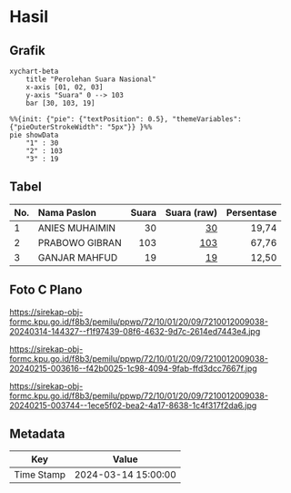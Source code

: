 # Hasil

## Grafik

```mermaid
xychart-beta
    title "Perolehan Suara Nasional"
    x-axis [01, 02, 03]
    y-axis "Suara" 0 --> 103
    bar [30, 103, 19]
```

```mermaid
%%{init: {"pie": {"textPosition": 0.5}, "themeVariables": {"pieOuterStrokeWidth": "5px"}} }%%
pie showData
    "1" : 30
    "2" : 103
    "3" : 19
```

## Tabel

| No. | Nama Paslon    | Suara | Suara (raw) | Persentase |
|:--- |:-------------- | -----:| -----------:| ----------:|
| 1   | ANIES MUHAIMIN | 30    | [30][p-1]   | 19,74      |
| 2   | PRABOWO GIBRAN | 103   | [103][p-2]  | 67,76      |
| 3   | GANJAR MAHFUD  | 19    | [19][p-3]   | 12,50      |


[p-1]: https://github.com/gigit-pemilu/pemilu-2024/blob/main/pilpres/hitung-suara/sub/72-sulawesi-tengah/sub/10-sigi/sub/01-sigi-biromaru/sub/2009-kalukubula/sub/038-tps/sub/paslon-1.txt
[p-2]: https://github.com/gigit-pemilu/pemilu-2024/blob/main/pilpres/hitung-suara/sub/72-sulawesi-tengah/sub/10-sigi/sub/01-sigi-biromaru/sub/2009-kalukubula/sub/038-tps/sub/paslon-2.txt
[p-3]: https://github.com/gigit-pemilu/pemilu-2024/blob/main/pilpres/hitung-suara/sub/72-sulawesi-tengah/sub/10-sigi/sub/01-sigi-biromaru/sub/2009-kalukubula/sub/038-tps/sub/paslon-3.txt

## Foto C Plano

https://sirekap-obj-formc.kpu.go.id/f8b3/pemilu/ppwp/72/10/01/20/09/7210012009038-20240314-144327--f1f97439-08f6-4632-9d7c-2614ed7443e4.jpg

https://sirekap-obj-formc.kpu.go.id/f8b3/pemilu/ppwp/72/10/01/20/09/7210012009038-20240215-003616--f42b0025-1c98-4094-9fab-ffd3dcc7667f.jpg

https://sirekap-obj-formc.kpu.go.id/f8b3/pemilu/ppwp/72/10/01/20/09/7210012009038-20240215-003744--1ece5f02-bea2-4a17-8638-1c4f317f2da6.jpg


## Metadata

| Key        | Value               |
| ---------- | ------------------- |
| Time Stamp | 2024-03-14 15:00:00 |



